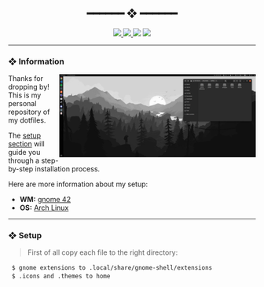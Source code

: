 <h2 align="center"> ━━━━━━  ❖  ━━━━━━ </h2>

<!-- BADGES -->
<div align="center">
   <p></p>
   <a href="https://github.com/freezywt/dotfiles/stargazers">
      <img src="https://img.shields.io/github/stars/janleigh/dotfiles?color=%238dc776&labelColor=%23101415&style=for-the-badge">
   </a>
   <a href="https://github.com/jfreezywt/dotfiles/network/members/">
      <img src="https://img.shields.io/github/forks/janleigh/dotfiles?color=%2384a0c6&labelColor=%23101415&style=for-the-badge">
   </a>
   <img src="https://img.shields.io/github/repo-size/freezywt/dotfiles?color=%23f65b5b&labelColor=%23101415&style=for-the-badge">
   <a href="https://discord.gg/5CQnMBX2Rp">
      <img src="https://img.shields.io/discord/853812920919261235?color=bb8fe5&labelColor=101415&style=for-the-badge"/>
   </a>
   <br>
</div>

<p/>

---

<!-- INFORMATION -->
### ❖ Information <img alt="" align="right" src="https://badges.pufler.dev/visits/janleigh/dotfiles?style=for-the-badge&color=91e6b1&logoColor=white&labelColor=101415"/>

   <img src="/preview.png" alt="Repo Preview" align="right" width="400px">

   Thanks for dropping by! This is my personal repository of my dotfiles.

   The [setup section](#-setup) will guide you through a step-by-step installation process.

   Here are more information about my setup:

   - **WM:** [gnome 42](https://www.gnome.org/)
   - **OS:** [Arch Linux](https://archlinux.org/)

---

<!-- SETUP -->
### ❖ Setup

   > First of all copy each file to the right directory:
   
   
   
   ```sh
    $ gnome extensions to .local/share/gnome-shell/extensions
    $ .icons and .themes to home
   ```


